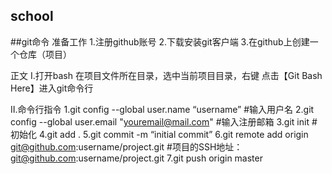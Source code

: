 ## school

##git命令
准备工作
1.注册github账号
2.下载安装git客户端
3.在github上创建一个仓库（项目）

正文
Ⅰ.打开bash
在项目文件所在目录，选中当前项目目录，右键 点击【Git Bash Here】进入git命令行

Ⅱ.命令行指令
1.git config --global user.name “username”	#输入用户名
2.git config --global user.email "youremail@mail.com"	#输入注册邮箱
3.git init #初始化
4.git add .
5.git commit -m “initial commit”
6.git remote add origin git@github.com:username/project.git	#项目的SSH地址：git@github.com:username/project.git
7.git push origin master